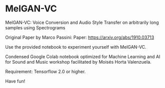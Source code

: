 # MelGAN-VC
MelGAN-VC: Voice Conversion and Audio Style Transfer on arbitrarily long samples using Spectrograms

Original Paper by Marco Passini:
Paper: https://arxiv.org/abs/1910.03713

Use the provided notebook to experiment yourself with MelGAN-VC.

Condensed Google Colab notebook optimized for Machine Learning and AI for Sound and Music workshop facilitated by Moisés Horta Valenzuela.


Requirement: Tensorflow 2.0 or higher.

Have fun!
